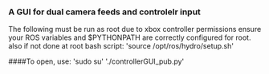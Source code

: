 ### A GUI for dual camera feeds and controlelr input

The following must be run as root due to xbox controller permissions
ensure your ROS variables and $PYTHONPATH are correctly configured for root.
also if not done at root bash script:
'source /opt/ros/hydro/setup.sh'

####To open, use: 
'sudo su'
'./controllerGUI_pub.py'
